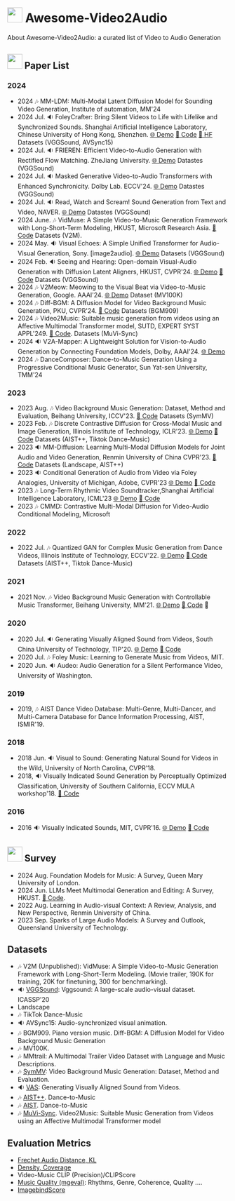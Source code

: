 # <img height=34 src="https://raw.githubusercontent.com/Tarikul-Islam-Anik/Animated-Fluent-Emojis/master/Emojis/Hand%20gestures/Waving%20Hand.png"/> Awesome-Video2Audio
About Awesome-Video2Audio: a curated list of Video to Audio Generation

##  <img height=34 src="https://raw.githubusercontent.com/Tarikul-Islam-Anik/Animated-Fluent-Emojis/master/Emojis/Smilies/Smiling%20Face%20with%20Sunglasses.png"/> Paper List

### 2024
- 2024  🎶 MM-LDM: Multi-Modal Latent Diffusion Model for Sounding Video Generation, Institute of automation, MM'24
- 2024 Jul. 🔉 FoleyCrafter: Bring Silent Videos to Life with Lifelike and Synchronized Sounds. Shanghai Artificial Intelligence Laboratory, Chinese University of Hong Kong, Shenzhen. [🌐 Demo](https://foleycrafter.github.io/) [🔗 Code](https://github.com/open-mmlab/FoleyCrafter) [🤗 HF](https://huggingface.co/ymzhang319/FoleyCrafter) Datasets (VGGSound, AVSync15)
- 2024 Jul. 🔉 FRIEREN: Efficient Video-to-Audio Generation with Rectified Flow Matching. ZheJiang University. [🌐 Demo](https://frieren-v2a.github.io/) Datastes (VGGSound)
- 2024 Jul. 🔉 Masked Generative Video-to-Audio Transformers with Enhanced Synchronicity. Dolby Lab. ECCV'24. [🌐 Demo](https://maskvat.github.io/) Datastes (VGGSound)
- 2024 Jul. 🔉 Read, Watch and Scream! Sound Generation from Text and Video, NAVER. [🌐 Demo](https://naver-ai.github.io/rewas/) Datastes (VGGSound)
- 2024 June. 🎶 VidMuse: A Simple Video-to-Music Generation Framework with Long-Short-Term Modeling, HKUST, Microsoft Research Asia.  [🔗 Code](https://github.com/ZeyueT/VidMuse/) Datasets (V2M).
- 2024 May. 🔉 Visual Echoes: A Simple Unified Transformer for Audio-Visual Generation, Sony. [image2audio]. [🌐 Demo](https://docs.google.com/presentation/d/1ZtC0SeblKkut4XJcRaDsSTuCRIXB3ypxmSi7HTY3IyQ/edit#slide=id.g2cca3e60f2e_1_118) Datasets (VGGSound)
- 2024 Feb. 🔉 Seeing and Hearing: Open-domain Visual-Audio Generation with Diffusion  Latent Aligners, HKUST, CVPR'24. [🌐 Demo](https://yzxing87.github.io/Seeing-and-Hearing/) [🔗 Code](https://github.com/yzxing87/Seeing-and-Hearing) Datasets (VGGSound)
- 2024 🎶 V2Meow: Meowing to the Visual Beat via Video-to-Music Generation, Google. AAAI'24. [🌐 Demo](https://google-research.github.io/noise2music/v2meow/) Dataset (MV100K)
- 2024 🎶 Diff-BGM: A Diffusion Model for Video Background Music Generation, PKU, CVPR'24. [🔗 Code](https://github.com/sizhelee/Diff-BGM) Datasets (BGM909)
- 2024 🎶 Video2Music: Suitable music generation from videos using an Affective Multimodal Transformer model, SUTD, EXPERT SYST APPL'249. [🔗 Code](https://github.com/AMAAI-Lab/Video2Music). Datasets (MuVi-Sync)
- 2024 🔉 V2A-Mapper: A Lightweight Solution for Vision-to-Audio Generation by Connecting Foundation Models, Dolby, AAAI'24. [🌐 Demo](https://v2a-mapper.github.io/)
- 2024 🎶 DanceComposer: Dance-to-Music Generation Using a Progressive Conditional Music Generator, Sun Yat-sen University, TMM'24

### 2023
- 2023 Aug. 🎶 Video Background Music Generation: Dataset, Method and Evaluation, Beihang University, ICCV'23. [🔗 Code](https://github.com/zhuole1025/SymMV) Datasets (SymMV)
- 2023 Feb. 🎶 Discrete Contrastive Diffusion for Cross-Modal Music and Image Generation, Illinois Institute of Technology, ICLR'23. [🌐 Demo](https://l-yezhu.github.io/CDCD/) [🔗 Code](https://github.com/L-YeZhu/CDCD) Datasets (AIST++, Tiktok Dance-Music)
- 2023 🔉 MM-Diffusion: Learning Multi-Modal Diffusion Models for Joint Audio and Video Generation, Renmin University of China CVPR'23. [🔗 Code](https://github.com/researchmm/MM-Diffusion) Datasets (Landscape, AIST++)
- 2023 🔉 Conditional Generation of Audio from Video via Foley Analogies, University of Michigan, Adobe, CVPR'23 [🌐 Demo](https://xypb.github.io/CondFoleyGen/) [🔗 Code](https://github.com/XYPB/CondFoleyGen)
- 2023 🎶 Long-Term Rhythmic Video Soundtracker,Shanghai Artificial Intelligence Laboratory, ICML'23 [🌐 Demo](https://justinyuu.github.io/LORIS/) [🔗 Code](https://github.com/OpenGVLab/LORIS)
- 2023 🎶 CMMD: Contrastive Multi-Modal Diffusion for Video-Audio Conditional Modeling, Microsoft

### 2022 
- 2022 Jul. 🎶 Quantized GAN for Complex Music Generation from Dance Videos, Illinois Institute of Technology, ECCV'22. [🌐 Demo](https://l-yezhu.github.io/D2M-GAN/) [🔗 Code](https://github.com/L-YeZhu/D2M-GAN) Datasets (AIST++, Tiktok Dance-Music)

### 2021
- 2021 Nov. 🎶 Video Background Music Generation with Controllable Music Transformer, Beihang University, MM'21. [🌐 Demo](https://wzk1015.github.io/cmt/) [🔗 Code](https://github.com/wzk1015/video-bgm-generation) 🌟
  
### 2020
- 2020 Jul. 🔉 Generating Visually Aligned Sound from Videos, South China University of Technology, TIP'20. [🌐 Demo](https://www.youtube.com/watch?v=fI_h5mZG7bg) [🔗 Code](https://github.com/PeihaoChen/regnet) 
- 2020 Jul. 🎶 Foley Music: Learning to Generate Music from Videos, MIT.
- 2020 Jun. 🔉 Audeo: Audio Generation for a Silent Performance Video, University of Washington.

### 2019
- 2019, 🎶 AIST Dance Video Database: Multi-Genre, Multi-Dancer, and Multi-Camera Database for Dance Information Processing, AIST, ISMIR'19. 

### 2018
- 2018 Jun. 🔉 Visual to Sound: Generating Natural Sound for Videos in the Wild, University of North Carolina, CVPR'18. 
- 2018, 🔉 Visually Indicated Sound Generation by Perceptually Optimized Classification, University of Southern California, ECCV MULA workshop'18. [🔗 Code](https://github.com/kanchen-usc/VIG)

### 2016
- 2016 🔉 Visually Indicated Sounds, MIT, CVPR'16. [🌐 Demo](https://andrewowens.com/vis/) [🔗 Code](https://github.com/GeorgeEfstathiadis/Visually-Indicated-Sounds)

## <img height=34 src="https://raw.githubusercontent.com/Tarikul-Islam-Anik/Animated-Fluent-Emojis/master/Emojis/Smilies/Face%20with%20Monocle.png"/> Survey
- 2024 Aug. Foundation Models for Music: A Survey, Queen Mary University of London.
- 2024 Jun. LLMs Meet Multimodal Generation and Editing:  A Survey, HKUST. [🔗 Code](https://github.com/YingqingHe/Awesome-LLMs-meet-Multimodal-Generation).
- 2022 Aug. Learning in Audio-visual Context: A Review, Analysis, and New Perspective, Renmin University of China.
- 2023 Sep. Sparks of Large Audio Models: A Survey and Outlook, Queensland University of Technology.


## Datasets

- 🎶 V2M (Unpublished): VidMuse: A Simple Video-to-Music Generation Framework with Long-Short-Term Modeling. (Movie trailer, 190K for training, 20K for finetuning, 300 for benchmarking).
- 🔉 [VGGSound](https://huggingface.co/datasets/Speech-Audio/VGGSOUND/tree/main): Vggsound: A large-scale audio-visual dataset. ICASSP'20
- Landscape
- 🎶 TikTok Dance-Music
- 🔉 AVSync15: Audio-synchronized visual animation.
- 🎶 BGM909. Piano version music. Diff-BGM: A Diffusion Model for Video Background Music Generation
- 🎶 MV100K.
- 🎶 MMtrail: A Multimodal Trailer Video Dataset with Language and Music Descriptions.
- 🎶 [SymMV](https://github.com/zhuole1025/SymMV/tree/main/dataset): Video Background Music Generation: Dataset, Method and Evaluation.
- 🔉 [VAS](https://drive.google.com/file/d/14birixmH7vwIWKxCHI0MIWCcZyohF59g/view): Generating Visually Aligned Sound from Videos.
- 🎶 [AIST++](https://google.github.io/aistplusplus_dataset/download.html). Dance-to-Music
- 🎶 [AIST](https://aistdancedb.ongaaccel.jp/). Dance-to-Music
- 🎶 [MuVi-Sync](https://zenodo.org/records/10057093). Video2Music: Suitable Music Generation from Videos using an Affective Multimodal Transformer model

## Evaluation Metrics

- [Frechet Audio Distance, KL](https://github.com/haoheliu/audioldm_eval)
- [Density, Coverage](https://github.com/clovaai/generative-evaluation-prdc)
- Video-Music CLIP (Precision)/CLIPScore
- [Music Quality (mgeval)](https://github.com/RichardYang40148/mgeval): Rhythms, Genre, Coherence, Quality ....
- [ImagebindScore](https://github.com/facebookresearch/ImageBind)
